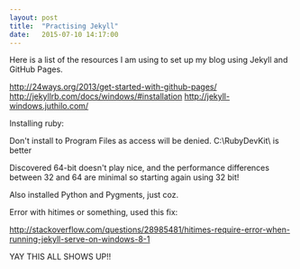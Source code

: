 ```yaml
---
layout: post
title:  "Practising Jekyll"
date:   2015-07-10 14:17:00
---
```


Here is a list of the resources I am using to set up my blog using Jekyll and GitHub Pages.

http://24ways.org/2013/get-started-with-github-pages/
http://jekyllrb.com/docs/windows/#installation
http://jekyll-windows.juthilo.com/

Installing ruby:

Don't install to Program Files as access will be denied. C:\RubyDevKit\ is better

Discovered 64-bit doesn't play nice, and the performance differences between 32 and 64 are minimal so starting again using 32 bit!

Also installed Python and Pygments, just coz.

Error with hitimes or something, used this fix:

http://stackoverflow.com/questions/28985481/hitimes-require-error-when-running-jekyll-serve-on-windows-8-1

YAY THIS ALL SHOWS UP!!

